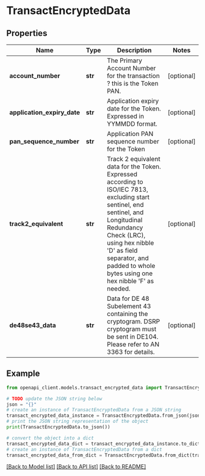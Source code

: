# TransactEncryptedData


## Properties

Name | Type | Description | Notes
------------ | ------------- | ------------- | -------------
**account_number** | **str** | The Primary Account Number for the transaction ? this is the Token PAN.  | [optional] 
**application_expiry_date** | **str** | Application expiry date for the Token. Expressed in YYMMDD format.  | [optional] 
**pan_sequence_number** | **str** | Application PAN sequence number for the Token  | [optional] 
**track2_equivalent** | **str** | Track 2 equivalent data for the Token. Expressed according to ISO/IEC 7813, excluding start sentinel, end sentinel, and Longitudinal Redundancy Check (LRC), using hex nibble &#39;D&#39; as field separator, and padded to whole bytes using one hex nibble &#39;F&#39; as needed.  | [optional] 
**de48se43_data** | **str** | Data for DE 48 Subelement 43 containing the cryptogram. DSRP cryptogram must be sent in DE104. Please refer to AN 3363 for details.  | [optional] 

## Example

```python
from openapi_client.models.transact_encrypted_data import TransactEncryptedData

# TODO update the JSON string below
json = "{}"
# create an instance of TransactEncryptedData from a JSON string
transact_encrypted_data_instance = TransactEncryptedData.from_json(json)
# print the JSON string representation of the object
print(TransactEncryptedData.to_json())

# convert the object into a dict
transact_encrypted_data_dict = transact_encrypted_data_instance.to_dict()
# create an instance of TransactEncryptedData from a dict
transact_encrypted_data_from_dict = TransactEncryptedData.from_dict(transact_encrypted_data_dict)
```
[[Back to Model list]](../README.md#documentation-for-models) [[Back to API list]](../README.md#documentation-for-api-endpoints) [[Back to README]](../README.md)


